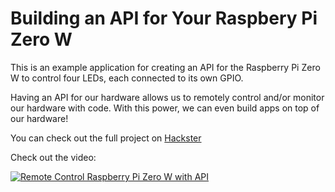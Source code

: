 # Building an API for Your Raspbery Pi Zero W

This is an example application for creating an API for the Raspberry Pi Zero W to control four LEDs, each connected to its own GPIO.

Having an API for our hardware allows us to remotely control and/or monitor our hardware with code. With this power, we can even build apps on top of our hardware!

You can check out the full project on [Hackster]()

Check out the video:

[![Remote Control Raspberry Pi Zero W with API ](http://img.youtube.com/vi/XSNj-gOgIjs/0.jpg)](http://www.youtube.com/watch?v=XSNj-gOgIjs "Remote Control Raspberry Pi Zero W with API")
